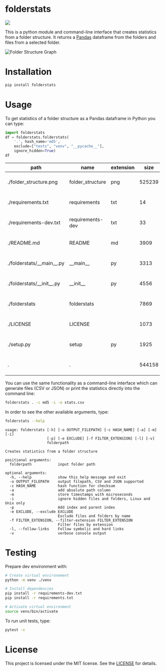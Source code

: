 # folderstats

[![](https://img.shields.io/pypi/v/folderstats.svg)](https://pypi.python.org/pypi/folderstats)

This is a python module and command-line interface that creates statistics from a folder structure. It returns a [Pandas](http://pandas.pydata.org/) dataframe from the folders and files from a selected folder.

![Folder Structure Graph](folder_structure.png)

# Installation

```bash
pip install folderstats
```

# Usage

To get statistics of a folder structure as a Pandas dataframe in Python you can type:

```python
import folderstats  
df = folderstats.folderstats(
    '.', hash_name='md5',
    exclude=["tests", "venv", "__pycache__"],
    ignore_hidden=True)
df
```

| path | name | extension | size | atime | mtime | ctime | folder | num_files | depth | uid | md5 |
| --- | --- | --- | --- | --- | --- | --- | --- | --- | --- | --- | --- |
| ./folder_structure.png | folder_structure | png | 525239 | 2022-01-10 16:08:32 | 2020-11-22 19:38:03 | 2020-11-22 19:38:03 | False |     | 0   | 1000 | a3cac43de8dd5fc33d7bede1bb1849de |
| ./requirements.txt | requirements | txt | 14  | 2022-01-10 18:37:52 | 2022-01-08 17:29:52 | 2022-01-08 17:29:52 | False |     | 0   | 1000 | d8e272adf08f0389ef08be879d851df8 |
| ./requirements-dev.txt | requirements-dev | txt | 33  | 2022-01-10 14:14:50 | 2022-01-08 17:54:50 | 2022-01-08 17:54:50 | False |     | 0   | 1000 | 42c7e7d9bc4620c2c7a12e6bbf8120bb |
| ./README.md | README | md  | 3909 | 2022-01-10 18:37:52 | 2022-01-10 18:37:34 | 2022-01-10 18:37:34 | False |     | 0   | 1000 | 4339e186a35d77689419e996ee3998dc |
| ./folderstats/\_\_main\_\_.py | \_\_main\_\_ | py  | 3313 | 2022-01-10 18:06:03 | 2022-01-10 18:05:58 | 2022-01-10 18:05:58 | False |     | 1   | 1000 | 62652872e08be115495aaf6e9f3a239a |
| ./folderstats/\_\_init\_\_.py | \_\_init\_\_ | py  | 4556 | 2022-01-10 18:05:12 | 2022-01-10 18:04:56 | 2022-01-10 18:04:56 | False |     | 1   | 1000 | f0c8eb98713ddec7a4812a1471384296 |
| ./folderstats | folderstats |     | 7869 | 2022-01-10 17:10:15 | 2022-01-10 17:10:15 | 2022-01-10 17:10:15 | True | 2.0 | 1   | 1000 |     |
| ./LICENSE | LICENSE |     | 1073 | 2022-01-10 16:08:38 | 2020-11-22 19:38:03 | 2020-11-22 19:38:03 | False |     | 0   | 1000 | 1232cbd9eced47e27816f69740ad479d |
| ./setup.py | setup | py  | 1925 | 2022-01-10 16:29:32 | 2020-11-22 19:38:03 | 2020-11-22 19:38:03 | False |     | 0   | 1000 | 01d39c60a0b41e6c928a6d3df6085d63 |
| .   | .   |     | 544158 | 2022-01-10 18:37:00 | 2022-01-10 18:37:00 | 2022-01-10 18:37:00 | True | 8.0 | 0   | 1000 |     |

You can use the same functionality as a command-line interface which can generate files (CSV or JSON) or print the statistics directly into the command line:

```bash
folderstats . -c md5 -i -o stats.csv
```

In order to see the other available arguments, type:

```bash
folderstats --help
```

```
usage: folderstats [-h] [-o OUTPUT_FILEPATH] [-c HASH_NAME] [-a] [-m] [-i]
                   [-p] [-e EXCLUDE] [-f FILTER_EXTENSION] [-l] [-v]
                   folderpath

Creates statistics from a folder structure

positional arguments:
  folderpath            input folder path

optional arguments:
  -h, --help            show this help message and exit
  -o OUTPUT_FILEPATH    output filepath, CSV and JSON supported
  -c HASH_NAME          hash function for checksum
  -a                    add absolute path column
  -m                    store timestamps with microseconds
  -i                    ignore hidden files and folders, Linux and Unix only
  -p                    Add index and parent index
  -e EXCLUDE, --exclude EXCLUDE
                        Exclude files and folders by name
  -f FILTER_EXTENSION, --filter-extension FILTER_EXTENSION
                        Filter files by extension
  -l, --follow-links    Follow symbolic and hard links
  -v                    verbose console output
```

# Testing

Prepare dev environment with:

```bash
# Create virtual environement
python -m venv ./venv

# Install dependencies
pip install -r requirements-dev.txt
pip install -r requirements.txt

# Activate virtual environment
source venv/bin/activate
```

To run unit tests, type:

```bash
pytest -v
```

# License

This project is licensed under the MIT license. See the [LICENSE](LICENSE) for details.

